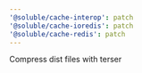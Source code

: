 ```yaml
---
'@soluble/cache-interop': patch
'@soluble/cache-ioredis': patch
'@soluble/cache-redis': patch
---
```


Compress dist files with terser
